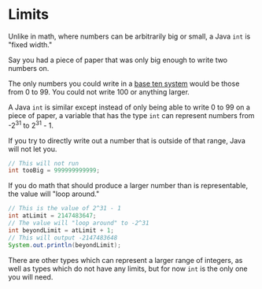 # Limits

Unlike in math, where numbers can be arbitrarily big or small, a Java `int`
is "fixed width."

Say you had a piece of paper that was only big enough to write two numbers on.

The only numbers you could write in a [base ten system](https://www.khanacademy.org/math/algebra-home/alg-intro-to-algebra/algebra-alternate-number-bases/v/number-systems-introduction) would be those from 0 to 99. You could not write 100 or anything larger.

A Java `int` is similar except instead of only being able to write 0 to 99 on a piece of paper, a variable that has
the type `int` can represent numbers from -2<sup>31</sup> to 2<sup>31</sup> - 1.


If you try to directly write out a number that is outside of that range, Java will not let you.

```java
// This will not run
int tooBig = 999999999999;
```

If you do math that should produce a larger number than is representable, the value will "loop around."

```java
// This is the value of 2^31 - 1
int atLimit = 2147483647;
// The value will "loop around" to -2^31
int beyondLimit = atLimit + 1;
// This will output -2147483648
System.out.println(beyondLimit);
```

There are other types which can represent a larger range of integers, as well as types
which do not have any limits, but for now `int` is the only one you will need.
